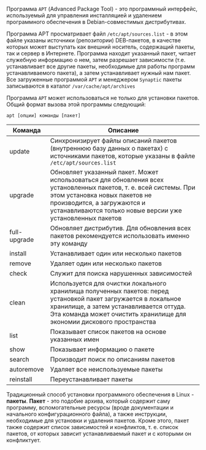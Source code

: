
Программа `АРТ` (Advanced Package Tool) - это программный интерфейс, используемый для управления инсталляцией и удалением программного обеспечения в Dеbiаn-совместимых дистрибутивах.

Программа АРТ просматривает файл `/etc/apt/sources.list` - в этом файле указаны источники (репозитории) DЕВ-пакетов, в качестве которых может выступать как внешний носитель, содержащий пакеты, так и сервер в Интернете. Программа находит указанный пакет, читает служебную информацию о нем, затем разрешает зависимости (т.е. устанавливает все другие пакеты, необходимые для работы программ устанавливаемого пакета), а затем устанавливает нужный нам пакет. Все загруженные программой `АРТ` и менеджером `Synaptic` пакеты записываются в каталог `/var/cache/apt/archives`

Программа `АРТ` может использоваться не только для установки пакетов. Общий формат вызова этой программы следующий:

```shell
apt [опции] команды [пакет]
```

| Команда      | Описание                                                                                                                                                                                                                                       |
| ------------ | ---------------------------------------------------------------------------------------------------------------------------------------------------------------------------------------------------------------------------------------------- |
| update       | Синхронизирует файлы описаний пакетов (внутреннюю базу данных о пакетах) с источниками пакетов, которые указаны в файле `/etc/apt/sources.list`                                                                                                |
| upgrade      | Обновляет указанный пакет. Может использоваться для обновления всех установленных пакетов, т. е. всей системы. При этом установка новых пакетов не производится, а загружаются и устанавливаются только новые версии уже установленных пакетов |
| full-upgrade | Обновляет дистрибутив. Для обновления всех пакетов рекомендуется использовать именно эту команду                                                                                                                                               |
| install      | Устанавливает один или несколько пакетов                                                                                                                                                                                                       |
| remove       | Удаляет один или несколько пакетов                                                                                                                                                                                                             |
| check        | Служит для поиска нарушенных зависимостей                                                                                                                                                                                                      |
| clean        | Используется для очистки локального хранилища полученных пакетов: перед установкой пакет загружается в локальное хранилище, а затем устанавливается оттуда. Эта команда может очистить хранилище для экономии дискового пространства           |
| list         | Показывает список пакетов на основе указанных имен                                                                                                                                                                                             |
| show         | Показывает информацию о пакете                                                                                                                                                                                                                 |
| search       | Производит поиск по описаниям пакетов                                                                                                                                                                                                          |
| autoremove   | Удаляет все неиспользуемые пакеты                                                                                                                                                                                                              |
| reinstall    | Переустанавливает пакеты                                                                                                                                                                                                                       |
Традиционный способ установки программного обеспечения в Linux - **пакеты**. **Пакет** - это подобие архива, который содержит саму программу, вспомогательные ресурсы (вроде документации и начального конфигурационного файла), а также инструкции, необходимые для установки и удаления пакетов. Кроме этого, пакет также содержит список зависимостей и конфликтов, т. е. список пакетов, от которых зависит устанавливаемый пакет и с которыми он конфликтует.

